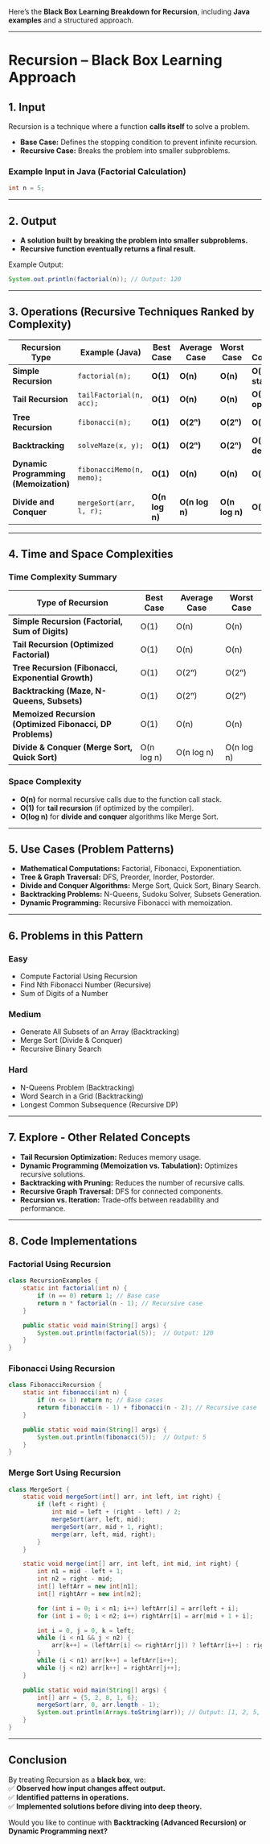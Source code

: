 Here’s the **Black Box Learning Breakdown for Recursion**, including **Java examples** and a structured approach.

---

# **Recursion – Black Box Learning Approach**

## **1. Input**

Recursion is a technique where a function **calls itself** to solve a problem.

- **Base Case:** Defines the stopping condition to prevent infinite recursion.
- **Recursive Case:** Breaks the problem into smaller subproblems.

### **Example Input in Java (Factorial Calculation)**

```java
int n = 5;
```

---

## **2. Output**

- **A solution built by breaking the problem into smaller subproblems.**
- **Recursive function eventually returns a final result.**

Example Output:

```java
System.out.println(factorial(n)); // Output: 120
```

---

## **3. Operations (Recursive Techniques Ranked by Complexity)**

|Recursion Type|Example (Java)|Best Case|Average Case|Worst Case|Space Complexity|
|---|---|---|---|---|---|
|**Simple Recursion**|`factorial(n);`|**O(1)**|**O(n)**|**O(n)**|**O(n) (call stack)**|
|**Tail Recursion**|`tailFactorial(n, acc);`|**O(1)**|**O(n)**|**O(n)**|**O(1) (if optimized)**|
|**Tree Recursion**|`fibonacci(n);`|**O(1)**|**O(2ⁿ)**|**O(2ⁿ)**|**O(n)**|
|**Backtracking**|`solveMaze(x, y);`|**O(1)**|**O(2ⁿ)**|**O(2ⁿ)**|**O(n) (stack depth)**|
|**Dynamic Programming (Memoization)**|`fibonacciMemo(n, memo);`|**O(1)**|**O(n)**|**O(n)**|**O(n)**|
|**Divide and Conquer**|`mergeSort(arr, l, r);`|**O(n log n)**|**O(n log n)**|**O(n log n)**|**O(log n)**|

---

## **4. Time and Space Complexities**

### **Time Complexity Summary**

|Type of Recursion|Best Case|Average Case|Worst Case|
|---|---|---|---|
|**Simple Recursion (Factorial, Sum of Digits)**|O(1)|O(n)|O(n)|
|**Tail Recursion (Optimized Factorial)**|O(1)|O(n)|O(n)|
|**Tree Recursion (Fibonacci, Exponential Growth)**|O(1)|O(2ⁿ)|O(2ⁿ)|
|**Backtracking (Maze, N-Queens, Subsets)**|O(1)|O(2ⁿ)|O(2ⁿ)|
|**Memoized Recursion (Optimized Fibonacci, DP Problems)**|O(1)|O(n)|O(n)|
|**Divide & Conquer (Merge Sort, Quick Sort)**|O(n log n)|O(n log n)|O(n log n)|

### **Space Complexity**

- **O(n)** for normal recursive calls due to the function call stack.
- **O(1)** for **tail recursion** (if optimized by the compiler).
- **O(log n)** for **divide and conquer** algorithms like Merge Sort.

---

## **5. Use Cases (Problem Patterns)**

- **Mathematical Computations:** Factorial, Fibonacci, Exponentiation.
- **Tree & Graph Traversal:** DFS, Preorder, Inorder, Postorder.
- **Divide and Conquer Algorithms:** Merge Sort, Quick Sort, Binary Search.
- **Backtracking Problems:** N-Queens, Sudoku Solver, Subsets Generation.
- **Dynamic Programming:** Recursive Fibonacci with memoization.

---

## **6. Problems in this Pattern**

### **Easy**

- Compute Factorial Using Recursion
- Find Nth Fibonacci Number (Recursive)
- Sum of Digits of a Number

### **Medium**

- Generate All Subsets of an Array (Backtracking)
- Merge Sort (Divide & Conquer)
- Recursive Binary Search

### **Hard**

- N-Queens Problem (Backtracking)
- Word Search in a Grid (Backtracking)
- Longest Common Subsequence (Recursive DP)

---

## **7. Explore - Other Related Concepts**

- **Tail Recursion Optimization:** Reduces memory usage.
- **Dynamic Programming (Memoization vs. Tabulation):** Optimizes recursive solutions.
- **Backtracking with Pruning:** Reduces the number of recursive calls.
- **Recursive Graph Traversal:** DFS for connected components.
- **Recursion vs. Iteration:** Trade-offs between readability and performance.

---

## **8. Code Implementations**

### **Factorial Using Recursion**

```java
class RecursionExamples {
    static int factorial(int n) {
        if (n == 0) return 1; // Base case
        return n * factorial(n - 1); // Recursive case
    }

    public static void main(String[] args) {
        System.out.println(factorial(5));  // Output: 120
    }
}
```

### **Fibonacci Using Recursion**

```java
class FibonacciRecursion {
    static int fibonacci(int n) {
        if (n <= 1) return n; // Base cases
        return fibonacci(n - 1) + fibonacci(n - 2); // Recursive case
    }

    public static void main(String[] args) {
        System.out.println(fibonacci(5));  // Output: 5
    }
}
```

### **Merge Sort Using Recursion**

```java
class MergeSort {
    static void mergeSort(int[] arr, int left, int right) {
        if (left < right) {
            int mid = left + (right - left) / 2;
            mergeSort(arr, left, mid);
            mergeSort(arr, mid + 1, right);
            merge(arr, left, mid, right);
        }
    }

    static void merge(int[] arr, int left, int mid, int right) {
        int n1 = mid - left + 1;
        int n2 = right - mid;
        int[] leftArr = new int[n1];
        int[] rightArr = new int[n2];

        for (int i = 0; i < n1; i++) leftArr[i] = arr[left + i];
        for (int i = 0; i < n2; i++) rightArr[i] = arr[mid + 1 + i];

        int i = 0, j = 0, k = left;
        while (i < n1 && j < n2) {
            arr[k++] = (leftArr[i] <= rightArr[j]) ? leftArr[i++] : rightArr[j++];
        }
        while (i < n1) arr[k++] = leftArr[i++];
        while (j < n2) arr[k++] = rightArr[j++];
    }

    public static void main(String[] args) {
        int[] arr = {5, 2, 8, 1, 6};
        mergeSort(arr, 0, arr.length - 1);
        System.out.println(Arrays.toString(arr)); // Output: [1, 2, 5, 6, 8]
    }
}
```

---

## **Conclusion**

By treating Recursion as a **black box**, we:  
✅ **Observed how input changes affect output.**  
✅ **Identified patterns in operations.**  
✅ **Implemented solutions before diving into deep theory.**

Would you like to continue with **Backtracking (Advanced Recursion) or Dynamic Programming next?**